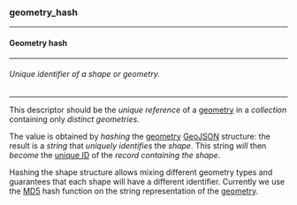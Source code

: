 ### geometry_hash



------
#### Geometry hash



------
###### Unique identifier of a shape or geometry.



------
This descriptor should be the *unique reference* of a [geometry](geometry.md) in a *collection* containing only *distinct geometries*.

The value is obtained by *hashing* the [geometry](geometry.md) [GeoJSON](https://geojson.org) structure: the result is a *string* that *uniquely identifies* the *shape*. This string *will* then *become* the [unique ID](_key.md) of the *record containing the shape*.

Hashing the shape structure allows mixing different geometry types and guarantees that each shape will have a different identifier. Currently we use the [MD5](https://en.wikipedia.org/wiki/MD5) hash function on the string representation of the [geometry](geometry.md).